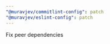 ```yaml
---
"@muravjev/commitlint-config": patch
"@muravjev/eslint-config": patch
---
```


Fix peer dependencies
